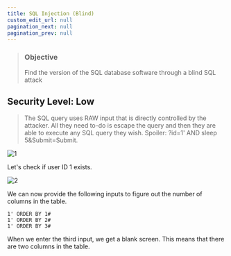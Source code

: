 ```yaml
---
title: SQL Injection (Blind)
custom_edit_url: null
pagination_next: null
pagination_prev: null
---
```


> ### Objective
> Find the version of the SQL database software through a blind SQL attack

## Security Level: Low
> The SQL query uses RAW input that is directly controlled by the attacker. All they need to-do is escape the query and then they are able to execute any SQL query they wish.
> Spoiler: ?id=1' AND sleep 5&Submit=Submit.

![1](https://github.com/Knign/Write-ups/assets/110326359/35af092e-8a50-46b6-a860-7f538f830902)

Let's check if user ID 1 exists.

![2](https://github.com/Knign/Write-ups/assets/110326359/5224c85d-e815-4adf-a47d-6bea39974ac7)

We can now provide the following inputs to figure out the number of columns in the table.

```
1' ORDER BY 1#
1' ORDER BY 2# 
1' ORDER BY 3#
```
When we enter the third input, we get a blank screen. This means that there are two columns in the table.
